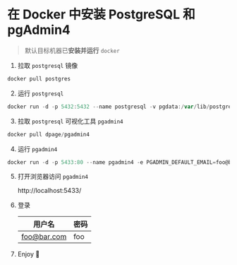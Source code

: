 # 在 Docker 中安装 PostgreSQL 和 pgAdmin4

> 默认目标机器已**安装并运行** `docker`

1. 拉取 `postgresql` 镜像

```powershell
docker pull postgres
```

2. 运行 `postgresql`

```powershell
docker run -d -p 5432:5432 --name postgresql -v pgdata:/var/lib/postgresql/data -e POSTGRES_PASSWORD=foo postgres
```

3. 拉取 `postgresql` 可视化工具 `pgadmin4`

```powershell
docker pull dpage/pgadmin4
```

4. 运行 `pgadmin4`

```powershell
docker run -d -p 5433:80 --name pgadmin4 -e PGADMIN_DEFAULT_EMAIL=foo@bar.com -e PGADMIN_DEFAULT_PASSWORD=foo dpage/pgadmin4
```

5. 打开浏览器访问 `pgadmin4` 
   
   http://localhost:5433/

6. 登录
   
   | 用户名         | 密码  |
   | ----------- | --- |
   | foo@bar.com | foo |

7. Enjoy :tada:
